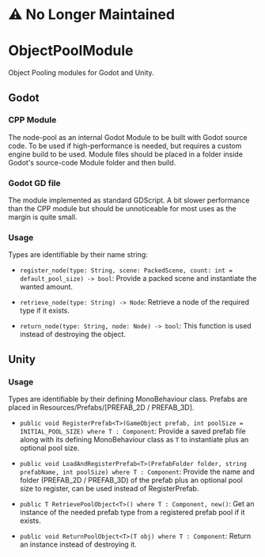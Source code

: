 # ⚠️ No Longer Maintained


# ObjectPoolModule

Object Pooling modules for Godot and Unity.

## Godot

### CPP Module 

The node-pool as an internal Godot Module to be built with Godot source code.
To be used if high-performance is needed, but requires a custom engine build to be used.
Module files should be placed in a folder inside Godot's source-code Module folder and then build.

### Godot GD file

The module implemented as standard GDScript.
A bit slower performance than the CPP module but should be unnoticeable for most uses as the margin is quite small.


### Usage

Types are identifiable by their name string:

- `register_node(type: String, scene: PackedScene, count: int = default_pool_size) -> bool`: Provide a packed scene and instantiate the wanted amount.
  
- `retrieve_node(type: String) -> Node`: Retrieve a node of the required type if it exists.
  
- `return_node(type: String, node: Node) -> bool`: This function is used instead of destroying the object.

## Unity

### Usage

Types are identifiable by their defining MonoBehaviour class.
Prefabs are placed in Resources/Prefabs/[PREFAB_2D / PREFAB_3D].

- `public void RegisterPrefab<T>(GameObject prefab, int poolSize = INITIAL_POOL_SIZE) where T : Component`: Provide a saved prefab file along with its defining MonoBehaviour class as `T` to instantiate plus an optional pool size.
  
- `public void LoadAndRegisterPrefab<T>(PrefabFolder folder, string prefabName, int poolSize) where T : Component`: Provide the name and folder (PREFAB_2D / PREFAB_3D) of the prefab plus an optional pool size to register, can be used instead of RegisterPrefab<T>.
  
- `public T RetrievePoolObject<T>() where T : Component, new()`: Get an instance of the needed prefab type from a registered prefab pool if it exists.
  
- `public void ReturnPoolObject<T>(T obj) where T : Component`: Return an instance instead of destroying it.

